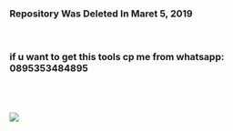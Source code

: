 <h3> Repository Was Deleted In Maret 5, 2019 </h3><br>
<h3> if u want to get this tools cp me from whatsapp: 0895353484895</h3>
<br><br><br><img src="https://github.com/LOoLzeC/ASU/blob/master/2019_03_05_10_01_12.png"/>

